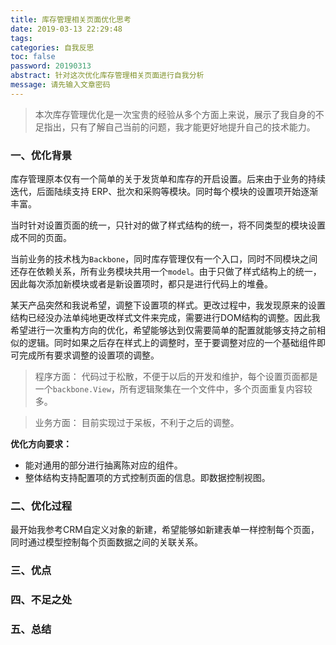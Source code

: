 ```yaml
---
title: 库存管理相关页面优化思考
date: 2019-03-13 22:29:48
tags:
categories: 自我反思
toc: false
password: 20190313
abstract: 针对这次优化库存管理相关页面进行自我分析
message: 请先输入文章密码
---
```


> 本次库存管理优化是一次宝贵的经验从多个方面上来说，展示了我自身的不足指出，只有了解自己当前的问题，我才能更好地提升自己的技术能力。

### 一、优化背景

库存管理原本仅有一个简单的关于发货单和库存的开启设置。后来由于业务的持续迭代，后面陆续支持 ERP、批次和采购等模块。同时每个模块的设置项开始逐渐丰富。

当时针对设置页面的统一，只针对的做了样式结构的统一，将不同类型的模块设置成不同的页面。

当前业务的技术栈为`Backbone`，同时库存管理仅有一个入口，同时不同模块之间还存在依赖关系，所有业务模块共用一个`model`。由于只做了样式结构上的统一，因此每次添加新模块或者是新设置项时，都只是进行代码上的堆叠。

某天产品突然和我说希望，调整下设置项的样式。更改过程中，我发现原来的设置结构已经没办法单纯地更改样式文件来完成，需要进行DOM结构的调整。因此我希望进行一次重构方向的优化，希望能够达到仅需要简单的配置就能够支持之前相似的逻辑。同时如果之后存在样式上的调整时，至于要调整对应的一个基础组件即可完成所有要求调整的设置项的调整。

> 程序方面：
> 代码过于松散，不便于以后的开发和维护，每个设置页面都是一个`backbone.View`，所有逻辑聚集在一个文件中，多个页面重复内容较多。

> 业务方面：
> 目前实现过于呆板，不利于之后的调整。

**优化方向要求：**

- 能对通用的部分进行抽离陈对应的组件。
- 整体结构支持配置项的方式控制页面的信息。即数据控制视图。

### 二、优化过程

最开始我参考CRM自定义对象的新建，希望能够如新建表单一样控制每个页面，同时通过模型控制每个页面数据之间的关联关系。

### 三、优点

### 四、不足之处

### 五、总结
